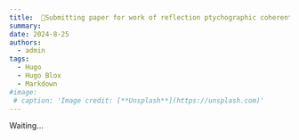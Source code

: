 ```yaml
---
title:  📰Submitting paper for work of reflection ptychographic coherent diffraction imaging.
summary: 
date: 2024-8-25
authors:
  - admin
tags:
  - Hugo
  - Hugo Blox
  - Markdown
#image:
 # caption: 'Image credit: [**Unsplash**](https://unsplash.com)'
---
```

Waiting...


